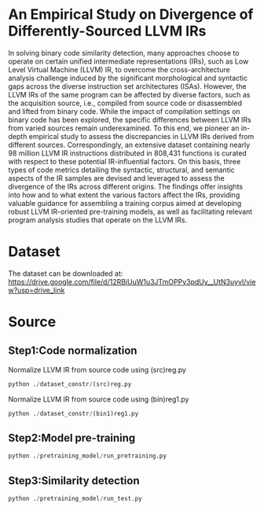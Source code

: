 # An Empirical Study on Divergence of Differently-Sourced LLVM IRs
In solving binary code similarity detection, many approaches choose to operate on certain unified intermediate representations (IRs), such as Low Level Virtual Machine (LLVM) IR, to overcome the cross-architecture analysis challenge induced by the significant morphological and syntactic gaps across the diverse instruction set architectures (ISAs). However, the LLVM IRs of the same program can be affected by diverse factors, such as the acquisition source, i.e., compiled from source code or disassembled and lifted from binary code. While the impact of compilation settings on binary code has been explored, the specific differences between LLVM IRs from varied sources remain underexamined. To this end, we pioneer an in-depth empirical study to assess the discrepancies in LLVM IRs derived from different sources. Correspondingly, an extensive dataset containing nearly 98 million LLVM IR instructions distributed in 808,431 functions is curated with respect to these potential IR-influential factors. On this basis, three types of code metrics detailing the syntactic, structural, and semantic aspects of the IR samples are devised and leveraged to assess the divergence of the IRs across different origins. The findings offer insights into how and to what extent the various factors affect the IRs, providing valuable guidance for assembling a training corpus aimed at developing robust LLVM IR-oriented pre-training models, as well as facilitating relevant program analysis studies that operate on the LLVM IRs.
# Dataset
The dataset can be downloaded at: https://drive.google.com/file/d/12RBiUuW1u3JTmOPPy3pdUy__UtN3uyvl/view?usp=drive_link
# Source
## Step1:Code normalization
Normalize LLVM IR from source code using (src)reg.py  
```python  
python ./dataset_constr/(src)reg.py
```
Normalize LLVM IR from source code using (bin)reg1.py  
```python  
python ./dataset_constr/(bin1)reg1.py
```
## Step2:Model pre-training  
```python  
python ./pretraining_model/run_pretraining.py
```
## Step3:Similarity detection  
```python  
python ./pretraining_model/run_test.py
```

